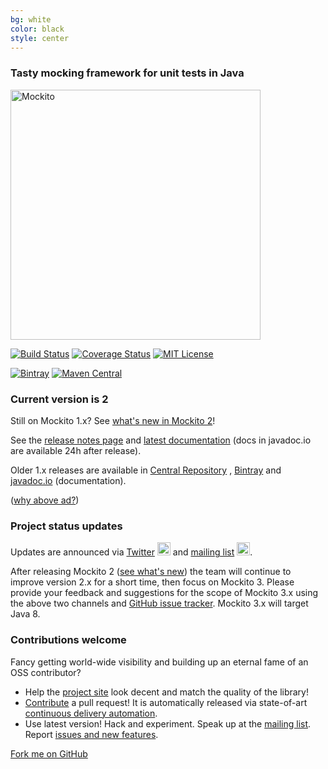 ```yaml
---
bg: white
color: black
style: center
---
```

### Tasty mocking framework for unit tests in Java

<img alt="Mockito" src="https://github.com/mockito/mockito.github.io/raw/master/img/logo%402x.png" width="400">


<div markdown="1">

[![Build Status](https://travis-ci.org/mockito/mockito.svg?branch=release/2.x)](https://travis-ci.org/mockito/mockito)
[![Coverage Status](https://img.shields.io/codecov/c/github/mockito/mockito.svg)](https://codecov.io/github/mockito/mockito)
[![MIT License](http://img.shields.io/badge/license-MIT-green.svg)](https://github.com/mockito/mockito/blob/master/LICENSE)

[![Bintray](https://api.bintray.com/packages/mockito/maven/mockito-development/images/download.svg)](https://bintray.com/mockito/maven)
[![Maven Central](https://img.shields.io/maven-central/v/org.mockito/mockito-core.svg)](http://search.maven.org/#artifactdetails%7Corg.mockito%7Cmockito-core%7C2.8.47%7C)

</div>






### Current version is <strong>2</strong>

Still on Mockito 1.x? See [what's new in Mockito 2](https://github.com/mockito/mockito/wiki/What%27s-new-in-Mockito-2)!

See the [release notes page](https://github.com/mockito/mockito/blob/release/2.x/doc/release-notes/official.md)
and [latest documentation](http://javadoc.io/page/org.mockito/mockito-core/latest/org/mockito/Mockito.html)
(docs in javadoc.io are available 24h after release). 

Older 1.x releases are available in [Central Repository](http://search.maven.org/#artifactdetails%7Corg.mockito%7Cmockito-core%7C1.10.19%7C)
, [Bintray](https://bintray.com/mockito/maven/mockito/1.10.19/view) and [javadoc.io](http://www.javadoc.io/doc/org.mockito/mockito-core/1.10.19) (documentation).

<script async type="text/javascript" src="//cdn.carbonads.com/carbon.js?zoneid=1673&serve=C6AILKT&placement=mockitoorg" id="_carbonads_js"></script>
(<a href="https://github.com/mockito/mockito/wiki/Ads-on-mockito.org-site">why above ad?</a>)

### Project status updates

Updates are announced via [Twitter](https://twitter.com/mockitojava) <img alt="Twitter logo" src="https://g.twimg.com/dev/img/marketing/twitter-for-websites/header-logo.png" width="21" height="21"> and [mailing list] <img alt="Google Groups" src="https://groups.google.com/forum/favicon.ico" width="21" height="21">.

After releasing Mockito 2 (<a href="https://github.com/mockito/mockito/wiki/What%27s-new-in-Mockito-2">see what's new</a>) the team will continue to improve version 2.x for a short time, then focus on Mockito 3.
Please provide your feedback and suggestions for the scope of Mockito 3.x using the above two channels and <a href="https://github.com/mockito/mockito/issues">GitHub issue tracker</a>.
Mockito 3.x will target Java 8.

### Contributions welcome

Fancy getting world-wide visibility and building up an eternal fame of an OSS contributor?

* Help the [project site](https://github.com/mockito/mockito.github.io) look decent and match the quality of the library!
* [Contribute](https://github.com/mockito/mockito/blob/release/2.x/.github/CONTRIBUTING.md) a pull request! It is automatically released via state-of-art [continuous delivery automation](http://szczepiq.blogspot.com/2014_08_01_archive.html).
* Use latest version! Hack and experiment. Speak up at the [mailing list]. Report [issues and new features](https://github.com/mockito/mockito/issues).

<span id="forkongithub">
  <a href="{{ site.source_link }}" class="bg-green">
    Fork me on GitHub
  </a>
</span>


[mailing list]: https://groups.google.com/group/mockito

